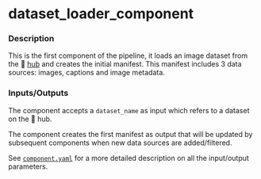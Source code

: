 # dataset_loader_component

### Description

This is the first component of the pipeline, it loads an image dataset from the 🤗 [hub](https://huggingface.co/) and creates the initial manifest. This manifest includes 3 data sources: images, captions and image metadata.

### **Inputs/Outputs**
The component accepts a `dataset_name` as input which refers to a dataset on the 🤗 hub.

The component creates the first manifest as output that will be updated by subsequent components when new data sources
are added/filtered.  

See [`component.yaml`](component.yaml) for a more detailed description on all the input/output parameters.